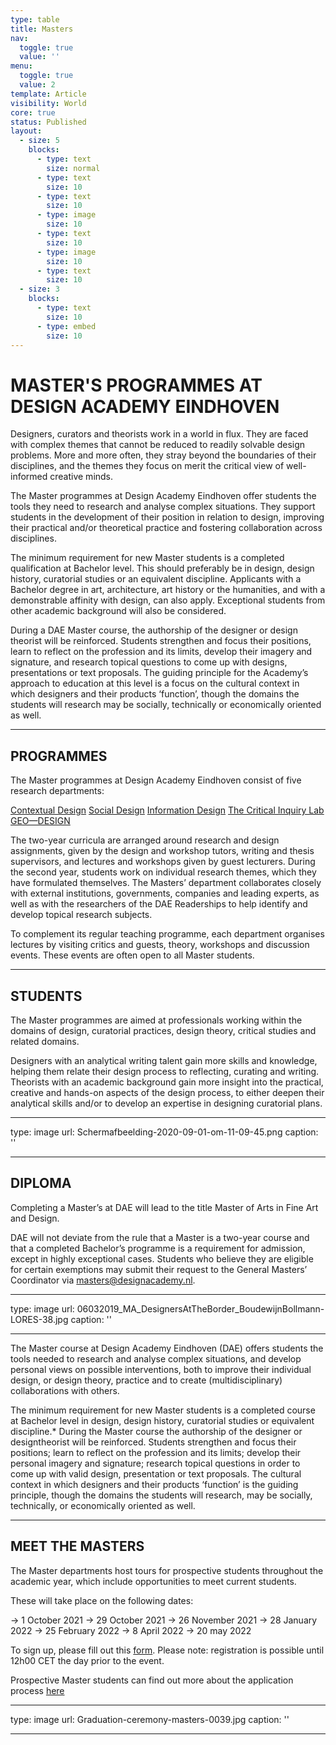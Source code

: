 ```yaml
---
type: table
title: Masters
nav:
  toggle: true
  value: ''
menu:
  toggle: true
  value: 2
template: Article
visibility: World
core: true
status: Published
layout:
  - size: 5
    blocks:
      - type: text
        size: normal
      - type: text
        size: 10
      - type: text
        size: 10
      - type: image
        size: 10
      - type: text
        size: 10
      - type: image
        size: 10
      - type: text
        size: 10
  - size: 3
    blocks:
      - type: text
        size: 10
      - type: embed
        size: 10
---
```


# MASTER'S PROGRAMMES AT DESIGN ACADEMY EINDHOVEN

Designers, curators and theorists work in a world in flux. They are faced with complex themes that cannot be reduced to readily solvable design problems. More and more often, they stray beyond the boundaries of their disciplines, and the themes they focus on merit the critical view of well-informed creative minds. 

The Master programmes at Design Academy Eindhoven offer students the tools they need to research and analyse complex situations. They support students in the development of their position in relation to design, improving their practical and/or theoretical practice and fostering collaboration across disciplines.

The minimum requirement for new Master students is a completed qualification at Bachelor level. This should preferably be in design, design history, curatorial studies or an equivalent discipline. Applicants with a Bachelor degree in art, architecture, art history or the humanities, and with a demonstrable affinity with design, can also apply. Exceptional students from other academic background will also be considered.

During a DAE Master course, the authorship of the designer or design theorist will be reinforced. Students strengthen and focus their positions, learn to reflect on the profession and its limits, develop their imagery and signature, and research topical questions to come up with designs, presentations or text proposals. The guiding principle for the Academy’s approach to education at this level is a focus on the cultural context in which designers and their products ‘function’, though the domains the students will research may be socially, technically or economically oriented as well.

---

## PROGRAMMES
The Master programmes at Design Academy Eindhoven consist of five research departments:

[Contextual Design](https://www.designacademy.nl/p/study-at-dae/masters/contextual-design)
[Social Design](https://www.designacademy.nl/p/study-at-dae/masters/social-design)
[Information Design](https://www.designacademy.nl/p/study-at-dae/masters/information-design)
[The Critical Inquiry Lab](https://www.designacademy.nl/p/study-at-dae/masters/critical-inquiry-lab)
[GEO—DESIGN](https://www.designacademy.nl/p/study-at-dae/masters/geodesign)

The two-year curricula are arranged around research and design assignments, given by the design and workshop tutors, writing and thesis supervisors, and lectures and workshops given by guest lecturers. During the second year, students work on individual research themes, which they have formulated themselves. The Masters’ department collaborates closely with external institutions, governments, companies and leading experts, as well as with the researchers of the DAE Readerships to help identify and develop topical research subjects.

To complement its regular teaching programme, each department organises lectures by visiting critics and guests, theory, workshops and discussion events. These events are often open to all Master students.

---

## STUDENTS

The Master programmes are aimed at professionals working within the domains of design, curatorial practices, design theory, critical studies and related domains.

Designers with an analytical writing talent gain more skills and knowledge, helping them relate their design process to reflecting, curating and writing. Theorists with an academic background gain more insight into the practical, creative and hands-on aspects of the design process, to either deepen their analytical skills and/or to develop an expertise in designing curatorial plans.

---

type: image
url: Schermafbeelding-2020-09-01-om-11-09-45.png
caption: ''

---

## DIPLOMA

Completing a Master’s at DAE will lead to the title Master of Arts in Fine Art and Design.

DAE will not deviate from the rule that a Master is a two-year course and that a completed Bachelor’s programme is a requirement for admission, except in highly exceptional cases. Students who believe they are eligible for certain exemptions may submit their request to the General Masters’ Coordinator via <masters@designacademy.nl>.

---

type: image
url: 06032019_MA_DesignersAtTheBorder_BoudewijnBollmann-LORES-38.jpg
caption: ''

---

The Master course at Design Academy Eindhoven (DAE) offers students the tools needed to research and analyse complex situations, and develop personal views on possible interventions, both to improve their individual design, or design theory, practice and to create (multidisciplinary) collaborations with others.

The minimum requirement for new Master students is a completed course at Bachelor level in design, design history, curatorial studies or equivalent discipline.* During the Master course the authorship of the designer or designtheorist will be reinforced. Students strengthen and focus their positions; learn to reflect on the profession and its limits; develop their personal imagery and signature; research topical questions in order to come up with valid design, presentation or text proposals. The cultural context in which designers and their products ‘function’ is the guiding principle, though the domains the students will research, may be socially, technically, or economically oriented as well.

---

## MEET THE MASTERS

The Master departments host tours for prospective students throughout the academic year, which include opportunities to meet current students.

These will take place on the following dates:

→ 1 October 2021
→ 29 October 2021
→ 26 November 2021
→ 28 January 2022
→ 25 February 2022
→ 8 April 2022
→ 20 may 2022

To sign up, please fill out this [form](https://forms.office.com/Pages/ResponsePage.aspx?id=JP0cLFxinkix_I90WDDqZyWpNj8jKSBCgGAjjNANzThUODFUUTBRRzRBUFVRMlBSS0c4S0FSN1Y2MS4u). Please note: registration is possible until 12h00 CET the day prior to the event.

Prospective Master students can find out more about the application process [here](https://www.designacademy.nl/p/study-at-dae/how-to-apply/master-admissions)

---

type: image
url: Graduation-ceremony-masters-0039.jpg
caption: ''

---
